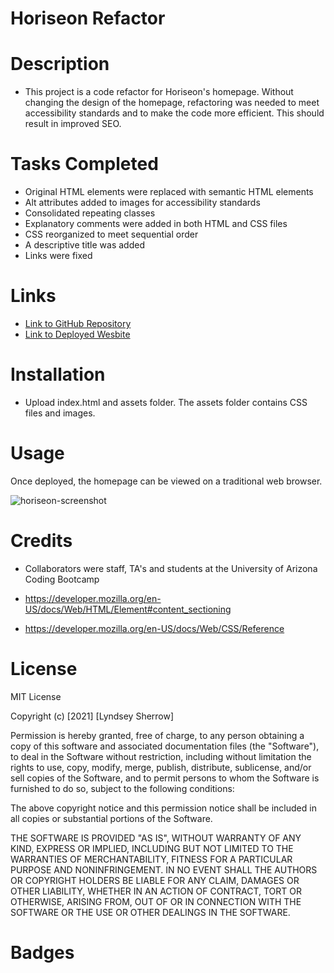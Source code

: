 # Horiseon Refactor

# Description
* This project is a code refactor for Horiseon's homepage. Without changing the design of the homepage, refactoring was needed to meet accessibility standards and to make the code more efficient. This should result in improved SEO. 

# Tasks Completed
* Original HTML elements were replaced with semantic HTML elements
* Alt attributes added to images for accessibility standards
* Consolidated repeating classes
* Explanatory comments were added in both HTML and CSS files
* CSS reorganized to meet sequential order
* A descriptive title was added
* Links were fixed

# Links
* <a href="https://github.com/lyndseysherrow/horiseon-refactor.git">Link to GitHub Repository</a>
* <a href="https://lyndseysherrow.github.io/horiseon-refactor/">Link to Deployed Wesbite</a>

# Installation
* Upload index.html and assets folder. The assets folder contains CSS files and images.

# Usage
Once deployed, the homepage can be viewed on a traditional web browser.

![horiseon-screenshot](https://user-images.githubusercontent.com/89859979/133912933-3a15e2db-9039-481d-8de1-a90431038571.png)

# Credits
* Collaborators were staff, TA's and students at the University of Arizona Coding Bootcamp

* https://developer.mozilla.org/en-US/docs/Web/HTML/Element#content_sectioning
* https://developer.mozilla.org/en-US/docs/Web/CSS/Reference

# License
 MIT License

Copyright (c) [2021] [Lyndsey Sherrow]

Permission is hereby granted, free of charge, to any person obtaining a copy
of this software and associated documentation files (the "Software"), to deal
in the Software without restriction, including without limitation the rights
to use, copy, modify, merge, publish, distribute, sublicense, and/or sell
copies of the Software, and to permit persons to whom the Software is
furnished to do so, subject to the following conditions:

The above copyright notice and this permission notice shall be included in all
copies or substantial portions of the Software.

THE SOFTWARE IS PROVIDED "AS IS", WITHOUT WARRANTY OF ANY KIND, EXPRESS OR
IMPLIED, INCLUDING BUT NOT LIMITED TO THE WARRANTIES OF MERCHANTABILITY,
FITNESS FOR A PARTICULAR PURPOSE AND NONINFRINGEMENT. IN NO EVENT SHALL THE
AUTHORS OR COPYRIGHT HOLDERS BE LIABLE FOR ANY CLAIM, DAMAGES OR OTHER
LIABILITY, WHETHER IN AN ACTION OF CONTRACT, TORT OR OTHERWISE, ARISING FROM,
OUT OF OR IN CONNECTION WITH THE SOFTWARE OR THE USE OR OTHER DEALINGS IN THE
SOFTWARE.

# Badges
